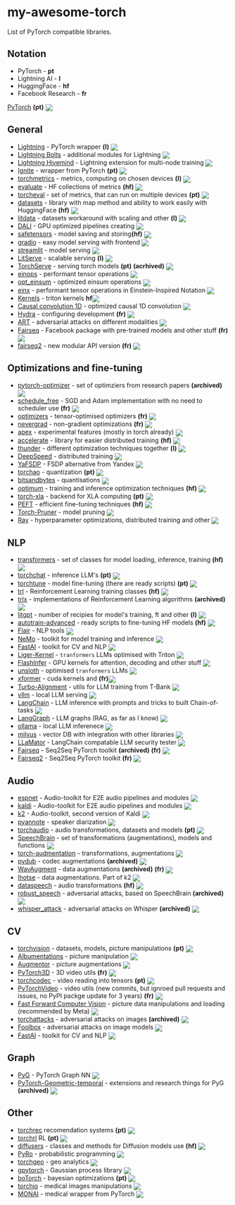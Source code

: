 # my-awesome-torch
List of PyTorch compatible libraries.

## Notation
- PyTorch - <b>pt</b>
- Lightning AI - <b>l</b>
- HuggingFace - <b>hf</b>
- Facebook Research - <b>fr</b>

[PyTorch](https://github.com/pytorch/pytorch) <b>(pt)</b>  <img src="https://img.shields.io/github/stars/pytorch/pytorch?style=social" align="center">

## General
- [Lightning](https://github.com/Lightning-AI/pytorch-lightning) - PyTorch wrapper <b>(l)</b> <img src="https://img.shields.io/github/stars/Lightning-AI/pytorch-lightning?style=social" align="center">
- [Lightning Bolts](https://github.com/Lightning-Universe/lightning-bolts) - additional modules for Lightning <img src="https://img.shields.io/github/stars/Lightning-Universe/lightning-bolts?style=social" align="center">
- [Lightning Hivemind](https://github.com/Lightning-Universe/lightning-Hivemind) - Lightning extension for multi-node training <img src="https://img.shields.io/github/stars/Lightning-Universe/lightning-Hivemind?style=social" align="center">
- [Ignite](https://github.com/pytorch/ignite) - wrapper from PyTorch <b>(pt)</b> <img src="https://img.shields.io/github/stars/pytorch/ignite?style=social" align="center">
- [torchmetrics](https://github.com/Lightning-AI/torchmetrics) - metrics, computing on chosen devices <b>(l)</b> <img src="https://img.shields.io/github/stars/Lightning-AI/torchmetrics?style=social" align="center">
- [evaluate](https://github.com/huggingface/evaluate) - HF collections of metrics <b>(hf)</b> <img src="https://img.shields.io/github/stars/huggingface/evaluate?style=social" align="center">
- [torcheval](https://github.com/pytorch/torcheval) - set of metrics, that can run on multiple devices <b>(pt)</b> <img src="https://img.shields.io/github/stars/pytorch/torcheval?style=social" align="center">
- [datasets](https://github.com/huggingface/datasets) - library with map method and ability to work easily with HuggingFace <b>(hf)</b> <img src="https://img.shields.io/github/stars/huggingface/datasets?style=social" align="center">
- [litdata](https://github.com/Lightning-AI/litdata) - datasets workaround with scaling and other <b>(l)</b> <img src="https://img.shields.io/github/stars/Lightning-AI/litdata?style=social" align="center">
- [DALI](https://github.com/NVIDIA/DALI) - GPU optimized pipelines creating <img src="https://img.shields.io/github/stars/NVIDIA/DALI?style=social" align="center">
- [safetensors](https://github.com/huggingface/safetensors) - model saving and storing<b>(hf)</b> <img src="https://img.shields.io/github/stars/huggingface/safetensors?style=social" align="center">
- [gradio](https://github.com/gradio-app/gradio) - easy model serving with frontend  <img src="https://img.shields.io/github/stars/gradio-app/gradio?style=social" align="center">
- [streamlit](https://github.com/streamlit/streamlit) - model serving <img src="https://img.shields.io/github/stars/streamlit/streamlit?style=social" align="center">
- [LitServe](https://github.com/Lightning-AI/LitServe) - scalable serving <b>(l)</b> <img src="https://img.shields.io/github/stars/Lightning-AI/LitServe?style=social" align="center">
- [TorchServe](https://github.com/pytorch/serve) - serving torch models <b>(pt)</b> <b>(acrhived)</b> <img src="https://img.shields.io/github/stars/pytorch/serve?style=social" align="center">
- [einops](https://github.com/arogozhnikov/einops) - performant tensor operations <img src="https://img.shields.io/github/stars/arogozhnikov/einops?style=social" align="center">
- [opt_einsum](https://github.com/dgasmith/opt_einsum) - optimized einsum operations <img src="https://img.shields.io/github/stars/dgasmith/opt_einsum?style=social" align="center">
- [einx](https://github.com/fferflo/einx) - performant tensor operations in Einstein-Inspired Notation <img src="https://img.shields.io/github/stars/fferflo/einx?style=social" align="center">
- [Kernels](https://github.com/huggingface/kernels) - triton kernels <b>hf</b><img src="https://img.shields.io/github/stars/huggingface/kernels?style=social" align="center">
- [Causal convolution 1D](https://github.com/Dao-AILab/causal-conv1d) - optimized causal 1D convolution <img src="https://img.shields.io/github/stars/Dao-AILab/causal-conv1d?style=social" align="center">
- [Hydra](https://github.com/facebookresearch/hydra) - configuring development <b>(fr)</b> <img src="https://img.shields.io/github/stars/facebookresearch/hydra?style=social" align="center">
- [ART](https://github.com/Trusted-AI/adversarial-robustness-toolbox) - adversarial attacks on different modalities <img src="https://img.shields.io/github/stars/Trusted-AI/adversarial-robustness-toolbox?style=social" align="center">
- [Fairseq](https://github.com/facebookresearch/fairseq) - Facebook package with pre-trained models and other stuff <b>(fr)</b> <img src="https://img.shields.io/github/stars/facebookresearch/fairseq?style=social" align="center">
- [fairseq2](https://github.com/facebookresearch/fairseq2) - new modular API version <b>(fr)</b> <img src="https://img.shields.io/github/stars/facebookresearch/fairseq2?style=social" align="center">

## Optimizations and fine-tuning
- [pytorch-optimizer](https://github.com/jettify/pytorch-optimizer) - set of optimziers from research papers <b>(archived)</b> <img src="https://img.shields.io/github/stars/jettify/pytorch-optimizer?style=social" align="center">
- [schedule_free](https://github.com/facebookresearch/schedule_free) - SGD and Adam implementation with no need to scheduler use <b>(fr)</b> <img src="https://img.shields.io/github/stars/facebookresearch/schedule_free?style=social" align="center">
- [optimizers](https://github.com/facebookresearch/optimizers) - tensor-optimised optimizers <b>(fr)</b> <img src="https://img.shields.io/github/stars/facebookresearch/optimizers?style=social" align="center">
- [nevergrad](https://github.com/facebookresearch/nevergrad) - non-gradient optimizations <b>(fr)</b> <img src="https://img.shields.io/github/stars/facebookresearch/nevergrad?style=social" align="center">
- [apex](https://github.com/NVIDIA/apex) - experimental features (mostly in torch already) <img src="https://img.shields.io/github/stars/NVIDIA/apex?style=social" align="center">
- [accelerate](https://github.com/huggingface/accelerate) - library for easier distributed training <b>(hf)</b> <img src="https://img.shields.io/github/stars/huggingface/accelerate?style=social" align="center">
- [thunder](https://github.com/Lightning-AI/lightning-thunder) - different optimization techniques together <b>(l)</b> <img src="https://img.shields.io/github/stars/Lightning-AI/lightning-thunder?style=social" align="center">
- [DeepSpeed](https://github.com/microsoft/DeepSpeed) - distributed training <img src="https://img.shields.io/github/stars/microsoft/DeepSpeed?style=social" align="center">
- [YaFSDP](https://github.com/yandex/YaFSDP) - FSDP alternative from Yandex <img src="https://img.shields.io/github/stars/yandex/YaFSDP?style=social" align="center">
- [torchao](https://github.com/pytorch/ao) - quantization <b>(pt)</b> <img src="https://img.shields.io/github/stars/pytorch/ao?style=social" align="center">
- [bitsandbytes](https://github.com/bitsandbytes-foundation/bitsandbytes) - quantisations <img src="https://img.shields.io/github/stars/bitsandbytes-foundation/bitsandbytes?style=social" align="center">
- [optimum](https://github.com/huggingface/optimum) - training and inference optimization techniques <b>(hf)</b> <img src="https://img.shields.io/github/stars/huggingface/optimum?style=social" align="center">
- [torch-xla](https://github.com/pytorch/xla) - backend for XLA computing <b>(pt)</b> <img src="https://img.shields.io/github/stars/pytorch/xla?style=social" align="center">
- [PEFT](https://github.com/huggingface/peft) - efficient fine-tuning techniques <b>(hf)</b> <img src="https://img.shields.io/github/stars/huggingface/peft?style=social" align="center">
- [Torch-Pruner](https://github.com/VainF/Torch-Pruning) - model pruning <img src="https://img.shields.io/github/stars/VainF/Torch-Pruning?style=social" align="center">
- [Ray](https://github.com/ray-project/ray) - hyperparameter optimizations, distributed training and other <img src="https://img.shields.io/github/stars/ray-project/ray?style=social" align="center">

## NLP
- [transformers](https://github.com/huggingface/transformers) - set of classes for model loading, inference, training <b>(hf)</b> <img src="https://img.shields.io/github/stars/huggingface/transformers?style=social" align="center">
- [torchchat](https://github.com/pytorch/torchchat) - inference LLM's <b>(pt)</b> <img src="https://img.shields.io/github/stars/pytorch/torchchat?style=social" align="center">
- [torchtune](https://github.com/pytorch/torchtune) - model fine-tuning (there are ready scripts) <b>(pt)</b> <img src="https://img.shields.io/github/stars/pytorch/torchtune?style=social" align="center">
- [trl](https://github.com/huggingface/trl) - Reinforcement Learning training classes <b>(hf)</b> <img src="https://img.shields.io/github/stars/huggingface/trl?style=social" align="center">
- [trlx](https://github.com/CarperAI/trlx) - implementations of Reinforcement Learning algorithms <b>(archived)</b> <img src="https://img.shields.io/github/stars/CarperAI/trlx?style=social" align="center">
- [litgpt](https://github.com/Lightning-AI/litgpt) - number of recipies for model's training, ft and other <b>(l)</b> <img src="https://img.shields.io/github/stars/Lightning-AI/litgpt?style=social" align="center">
- [autotrain-advanced](https://github.com/huggingface/autotrain-advanced) - ready scripts to fine-tuning HF models <b>(hf)</b> <img src="https://img.shields.io/github/stars/huggingface/autotrain-advanced?style=social" align="center">
- [Flair](https://github.com/flairNLP/flair) - NLP tools <img src="https://img.shields.io/github/stars/flairNLP/flair?style=social" align="center">
- [NeMo](https://github.com/NVIDIA/NeMo) - toolkit for model training and inference <img src="https://img.shields.io/github/stars/NVIDIA/NeMo?style=social" align="center">
- [FastAI](https://github.com/fastai/fastai) - toolkit for CV and NLP <img src="https://img.shields.io/github/stars/fastai/fastai?style=social" align="center">
- [Liger-Kernel](https://github.com/linkedin/Liger-Kernel) - `tranformers` LLMs optimised with Triton <img src="https://img.shields.io/github/stars/linkedin/Liger-Kernel?style=social" align="center">
- [FlashInfer](https://github.com/flashinfer-ai/flashinfer) - GPU kernels for attention, decoding and other stuff <img src="https://img.shields.io/github/stars/flashinfer-ai/flashinfer?style=social" align="center">
- [unsloth](https://github.com/unslothai/unsloth) - optimised `tranformers` LLMs <img src="https://img.shields.io/github/stars/unslothai/unsloth?style=social" align="center">
- [xformer](https://github.com/facebookresearch/xformers) - cuda kernels and  <b>(fr)</b><img src="https://img.shields.io/github/stars/facebookresearch/xformers?style=social" align="center">
- [Turbo-Alignment](https://github.com/turbo-llm/turbo-alignment) - utils for LLM training from T-Bank <img src="https://img.shields.io/github/stars/turbo-llm/turbo-alignment?style=social" align="center">
-  [vllm](https://github.com/vllm-project/vllm) - local LLM serving <img src="https://img.shields.io/github/stars/vllm-project/vllm?style=social" align="center">
-  [LangChain](https://github.com/langchain-ai/langchain) - LLM inference with prompts and tricks to built Chain-of-tasks <img src="https://img.shields.io/github/stars/langchain-ai/langchain?style=social" align="center">
- [LangGraph](https://github.com/langchain-ai/langgraph) - LLM graphs (RAG, as far as I know) <img src="https://img.shields.io/github/stars/langchain-ai/langgraph?style=social" align="center">
- [ollama](https://github.com/ollama/ollama) - local LLM inferenece <img src="https://img.shields.io/github/stars/ollama/ollama?style=social" align="center">
- [milvus](https://github.com/milvus-io/milvus) - vector DB with integration with other libraries <img src="https://img.shields.io/github/stars/milvus-io/milvus?style=social" align="center">
- [LLaMator](https://github.com/RomiconEZ/LLaMator) - LangChain compatable LLM security tester <img src="https://img.shields.io/github/stars/RomiconEZ/LLaMator?style=social" align="center">
- [Fairseq](https://github.com/facebookresearch/fairseq) - Seq2Seq PyTorch toolkit <b>(archived)</b> <b>(fr)</b> <img src="https://img.shields.io/github/stars/facebookresearch/fairseq?style=social" align="center">
- [Fairseq2](https://github.com/facebookresearch/fairseq2) - Seq2Seq PyTorch toolkit <b>(fr)</b> <img src="https://img.shields.io/github/stars/facebookresearch/fairseq2?style=social" align="center">


## Audio
- [espnet](https://github.com/espnet/espnet) - Audio-toolkit for E2E audio pipelines and modules <img src="https://img.shields.io/github/stars/espnet/espnet?style=social" align="center">
- [kaldi](https://github.com/kaldi-asr/kaldi) - Audio-toolkit for E2E audio pipelines and modules <img src="https://img.shields.io/github/stars/kaldi-asr/kaldi?style=social" align="center">
- [k2](https://github.com/k2-fsa/k2) - Audio-toolkit, second version of Kaldi <img src="https://img.shields.io/github/stars/k2-fsa/k2?style=social" align="center">
- [pyannote](https://github.com/pyannote/pyannote-audio) - speaker diarization <img src="https://img.shields.io/github/stars/pyannote/pyannote-audio?style=social" align="center">
- [torchaudio](https://github.com/pytorch/audio) - audio transformations, datasets and models <b>(pt)</b> <img src="https://img.shields.io/github/stars/pytorch/audio?style=social" align="center">
- [SpeechBrain](https://github.com/speechbrain/speechbrain) - set of transformations (augmentations), models and functions <img src="https://img.shields.io/github/stars/speechbrain/speechbrain?style=social" align="center">
- [torch-audmentation](https://github.com/asteroid-team/torch-audiomentations) - transformations, augmentations <img src="https://img.shields.io/github/stars/asteroid-team/torch-audiomentations?style=social" align="center">
- [pydub](https://github.com/jiaaro/pydub) - codec augmentations <b>(archived)</b> <img src="https://img.shields.io/github/stars/jiaaro/pydub?style=social" align="center">
- [WavAugment](https://github.com/facebookresearch/WavAugment) - data augmentations <b>(archived)</b> <b>(fr)</b> <img src="https://img.shields.io/github/stars/facebookresearch/WavAugment?style=social" align="center">
- [lhotse](https://github.com/lhotse-speech/lhotse) - data augmentations. Part of k2 <img src="https://img.shields.io/github/stars/lhotse-speech/lhotse?style=social" align="center">
- [dataspeech](https://github.com/huggingface/dataspeech) - audio transformations <b>(hf)</b> <img src="https://img.shields.io/github/stars/huggingface/dataspeech?style=social" align="center">
- [robust_speech](https://github.com/RaphaelOlivier/robust_speech) - adversarial attacks, based on SpeechBrain <b>(archived)</b> <img src="https://img.shields.io/github/stars/RaphaelOlivier/robust_speech?style=social" align="center">
- [whisper_attack](https://github.com/RaphaelOlivier/whisper_attack) - adversarial attacks on Whisper <b>(archived)</b> <img src="https://img.shields.io/github/stars/RaphaelOlivier/whisper_attack?style=social" align="center">

## CV
- [torchvision](https://github.com/pytorch/vision) - datasets, models, picture manipulations <b>(pt)</b> <img src="https://img.shields.io/github/stars/pytorch/vision?style=social" align="center">
- [Albumentations](https://github.com/albumentations-team/albumentations) - picture manipulation <img src="https://img.shields.io/github/stars/albumentations-team/albumentations?style=social" align="center">
- [Augmentor](https://github.com/mdbloice/Augmentor) - picture augmentations <img src="https://img.shields.io/github/stars/mdbloice/Augmentor?style=social" align="center">
- [PyTorch3D](https://github.com/facebookresearch/pytorch3d) - 3D video utils <b>(fr)</b> <img src="https://img.shields.io/github/stars/facebookresearch/pytorch3d?style=social" align="center">
- [torchcodec](https://github.com/pytorch/torchcodec) - video reading into tensors <b>(pt)</b> <img src="https://img.shields.io/github/stars/pytorch/torchcodec?style=social" align="center">
- [PyTorchVideo](https://github.com/facebookresearch/pytorchvideo) - video utils (new commits, but ignroed pull requests and issues, no PyPI packge update for 3 years) <b>(fr)</b> <img src="https://img.shields.io/github/stars/facebookresearch/pytorchvideo?style=social" align="center">
- [Fast Forward Computer Vision](https://github.com/libffcv/ffcv) - picture data manipulations and loading (recommended by Meta) <img src="https://img.shields.io/github/stars/libffcv/ffcv?style=social" align="center">
- [torchattacks](https://github.com/Harry24k/adversarial-attacks-pytorch) - adversarial attacks on images <b>(archived)</b> <img src="https://img.shields.io/github/stars/Harry24k/adversarial-attacks-pytorch?style=social" align="center">
- [Foolbox](https://github.com/bethgelab/foolbox) - adversarial attacks on image models <img src="https://img.shields.io/github/stars/bethgelab/foolbox?style=social" align="center">
- [FastAI](https://github.com/fastai/fastai) - toolkit for CV and NLP <img src="https://img.shields.io/github/stars/fastai/fastai?style=social" align="center">

## Graph
- [PyG](https://github.com/pyg-team/pytorch_geometric) - PyTorch Graph NN <img src="https://img.shields.io/github/stars/pyg-team/pytorch_geometric?style=social" align="center">
- [PyTorch-Geometric-temporal](https://github.com/benedekrozemberczki/pytorch_geometric_temporal) - extensions and research things for PyG <b>(archived)</b> <img src="https://img.shields.io/github/stars/benedekrozemberczki/pytorch_geometric_temporal?style=social" align="center">

## Other
- [torchrec](https://github.com/pytorch/torchrec) recomendation systems <b>(pt)</b> <img src="https://img.shields.io/github/stars/pytorch/torchrec?style=social" align="center">
- [torchrl](https://github.com/pytorch/rl) RL <b>(pt)</b> <img src="https://img.shields.io/github/stars/pytorch/rl?style=social" align="center">
- [diffusers](https://github.com/huggingface/diffusers) - classes and methods for Diffusion models use <b>(hf)</b> <img src="https://img.shields.io/github/stars/huggingface/diffusers?style=social" align="center">
- [PyRo](https://github.com/pyro-ppl/pyro) - probabilistic programming <img src="https://img.shields.io/github/stars/pyro-ppl/pyro?style=social" align="center">
- [torchgeo](https://github.com/microsoft/torchgeo) - geo analytics <img src="https://img.shields.io/github/stars/microsoft/torchgeo?style=social" align="center">
- [gpytorch](https://github.com/cornellius-gp/gpytorch) - Gaussian process library <img src="https://img.shields.io/github/stars/cornellius-gp/gpytorch?style=social" align="center">
- [boTorch](https://github.com/pytorch/botorch) - bayesian optimizations <b>(pt)</b> <img src="https://img.shields.io/github/stars/pytorch/botorch?style=social" align="center">
- [torchio](https://github.com/fepegar/torchio) - medical images manipulations <img src="https://img.shields.io/github/stars/fepegar/torchio?style=social" align="center">
- [MONAI](https://github.com/Project-MONAI/MONAI) - medical wrapper from PyTorch <img src="https://img.shields.io/github/stars/Project-MONAI/MONAI?style=social" align="center">

